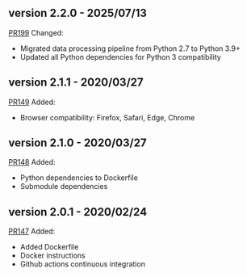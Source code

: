 ## version 2.2.0 - 2025/07/13
[PR199](https://github.com/matsengrp/olmsted/pull/199) Changed:
* Migrated data processing pipeline from Python 2.7 to Python 3.9+
* Updated all Python dependencies for Python 3 compatibility

## version 2.1.1 - 2020/03/27
[PR149](https://github.com/matsengrp/olmsted/pull/149) Added:
* Browser compatibility: Firefox, Safari, Edge, Chrome

## version 2.1.0 - 2020/03/27
[PR148](https://github.com/matsengrp/olmsted/pull/148) Added:
* Python dependencies to Dockerfile
* Submodule dependencies

## version 2.0.1 - 2020/02/24
[PR147](https://github.com/matsengrp/olmsted/pull/147) Added:
* Added Dockerfile
* Docker instructions
* Github actions continuous integration
